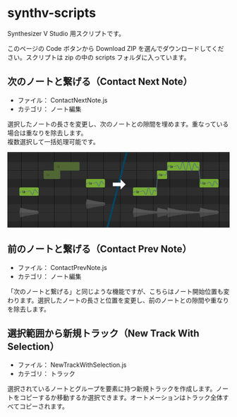 # synthv-scripts
Synthesizer V Studio 用スクリプトです。

このページの Code ボタンから Download ZIP を選んでダウンロードしてください。スクリプトは zip の中の scripts フォルダに入っています。

## 次のノートと繋げる（Contact Next Note）
- ファイル： ContactNextNote.js
- カテゴリ： ノート編集

選択したノートの長さを変更し、次のノートとの隙間を埋めます。重なっている場合は重なりを除去します。  
複数選択して一括処理可能です。

![ContactNextNote](https://raw.githubusercontent.com/hetima/synthv-scripts/main/images/ContactNextNote.jpg)


## 前のノートと繋げる（Contact Prev Note）
- ファイル： ContactPrevNote.js
- カテゴリ： ノート編集

「次のノートと繋げる」と同じような機能ですが、こちらはノート開始位置も変わります。選択したノートの長さと位置を変更し、前のノートとの隙間や重なりを除去します。


## 選択範囲から新規トラック（New Track With Selection）
- ファイル： NewTrackWithSelection.js
- カテゴリ： トラック

選択されているノートとグループを要素に持つ新規トラックを作成します。ノートをコピーするか移動するか選択できます。オートメーションはトラック全体すべてコピーされます。

